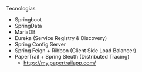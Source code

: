 Tecnologias

* Springboot
* SpringData
* MariaDB
* Eureka (Service Registry & Discovery)
* Spring Config Server
* Spring Feign + Ribbon (Client Side Load Balancer)
* PaperTrail + Spring Sleuth (Distributed Tracing)
	- https://my.papertrailapp.com/


